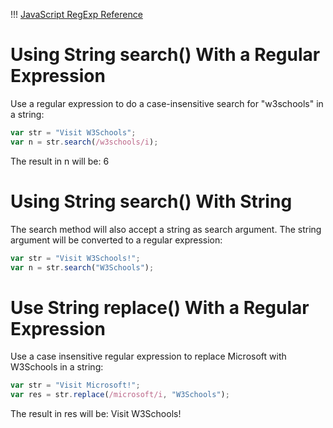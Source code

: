 !!! [JavaScript RegExp Reference](https://www.w3schools.com/jsref/jsref_obj_regexp.asp)

# Using String search() With a Regular Expression

Use a regular expression to do a case-insensitive search for "w3schools" in a string:

```js
var str = "Visit W3Schools";
var n = str.search(/w3schools/i);
```

The result in n will be: 6

# Using String search() With String

The search method will also accept a string as search argument. The string argument will be converted to a regular
expression:

```js
var str = "Visit W3Schools!";
var n = str.search("W3Schools");
```

# Use String replace() With a Regular Expression

Use a case insensitive regular expression to replace Microsoft with W3Schools in a string:

```js
var str = "Visit Microsoft!";
var res = str.replace(/microsoft/i, "W3Schools");
```

The result in res will be: Visit W3Schools!
